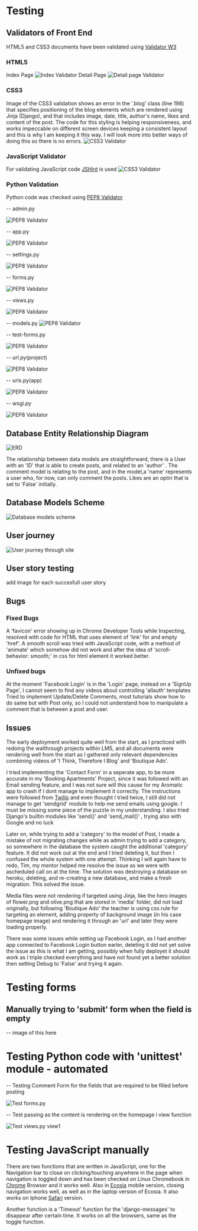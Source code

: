 # Testing

## Validators of Front End


HTML5 and CSS3 documents have been validated using [Validator W3](https://validator.w3.org/)

### HTML5

Index Page
![Index Validator](media/images/index-validated.png?raw=true)
Detail Page
![Detail page Validator](media/images/detail-validated.png?raw=true)

### CSS3

Image of the CSS3 validation shows an error in the '.blog' class (line 198) that specifies positioning of the blog elements which are rendered using Jinja (Django), and that includes image, date, title, author's name, likes and content of the post. The code for this styling is helping responsiveness, and works impeccable on different screen devices keeping a consistent layout and this is why I am keeping it this way. I will look more into better ways of doing this so there is no errors.
![CSS3 Validator](media/images/css-validation-error.png?raw=true)

### JavaScript Validator

For validating JavaScript code [JSHint](https://jshint.com/) is used 
![CSS3 Validator](media/images/jshint-validation.png?raw=true)

### Python Validation

Python code was checked using [PEP8 Validator](http://pep8online.com/)

-- admin.py

![PEP8 Validator](media/images/admin-pep8.png?raw=true)

-- app.py

![PEP8 Validator](media/images/pep8-app.png?raw=true)

-- settings.py

![PEP8 Validator](media/images/pep8-settings-indent-line-too-long.png?raw=true)

-- forms.py

![PEP8 Validator](media/images/pep8-forms.png?raw=true)

-- views.py

![PEP8 Validator](media/images/pep8-indent-or-line-too-long-views.png?raw=true)

-- models.py
![PEP8 Validator](media/images/pep8indent-or-line-too-long-models.png?raw=true)

-- test-forms.py

![PEP8 Validator](media/images/pep8-test-forms.png?raw=true)

-- url.py(project)

![PEP8 Validator](media/images/pep8-urls-project.png?raw=true)

-- urls.py(app)

![PEP8 Validator](media/images/pep8-urls.png?raw=true)

-- wsgi.py

![PEP8 Validator](media/images/pep8-wsgi.png?raw=true)

## Database Entity Relationship Diagram

![ERD](media/images/erd-full.png?raw=true)

The relationship between data models are straightforward, there is a User with an 'ID' that is able to create posts, and related to an 'author' . The comment model is relating to the post, and in the model,a 'name' represents a user who, for now, can only comment the posts. Likes are an optin that is set to 'False' initially.

## Database Models Scheme

![Database models scheme](media/images/erd-models.png?raw=true)

## User journey

![User journey through site](media/images/users-journey.png?raw=true)

## User story testing

add image for each succesfull user story
## Bugs 
### Fixed Bugs

A 'favicon' error showing up in Chrome Developer Tools while Inspecting, resolved with code for HTML that uses element of 'link' for and empty 'href'.
A smooth scroll was tried with JavaScript code, with a method of 'animate' which somehow did not work and after the idea of 'scroll-behavior: smooth;' in css for html element it worked better.

### Unfixed bugs

At the moment 'Facebook Login' is in the 'Login' page, instead on a 'SignUp Page', I cannot seem to find any videos about controlling 'allauth' templates
Tried to implement Update/Delete Comments, most tutorials show how to do same but with Post only, so I could not understand how to manipulate a comment that is between a post and user.
## Issues

The early deployment worked quite well from the start, as I practiced with redoing the walthrough projects within LMS, and all documents were rendering well from the start as I gathered only relevant dependencies combining videos of 'I Think, Therefore I Blog' and 'Boutique Ado'. 

I tried implementing the 'Contact Form' in a seperate app, to be more accurate in my 'Booking Apartments' Project, since it was followed with an Email sending feature, and I was not sure will this cause for my Aromatic app to crash if I dont manage to implement it correctly. The instructions were followed from [Twilio](https://docs.sendgrid.com/for-developers/sending-email/api-getting-started) and even thought I tried twice, I still did not manage to get 'sendgrid' module to help me send emails using google. I must be missing some piece of the puzzle in my understanding. I also tried Django's builtin modules like 'send()' and 'send_mail()' , trying also with Google and no luck

Later on, while trying to add a 'category' to the model of Post, I made a mistake of not migrating changes while as admin trying to add a category, so somewhere in the database the system caught the additional 'category' feature. It did not work out at the end and I tried deleting it, but then I confused the whole system with one attempt. Thinking I will again have to redo, Tim, my mentor helped me resolve the issue as we were with ascheduled call on at the time. The solution was destroying a database on heroku, deleting, and re-creating a new database, and make a fresh migration. This solved the issue.

Media files were not rendering if targeted using Jinja, like the hero images of flower.png and olive.png that are stored in 'media' folder, did not load originally, but following 'Boutique Ado' the teacher is using css rule for targeting an element, adding property of background image (in his case homepage image) and rendering it through an 'url' and later they were loading properly.

There was some issues while setting up Facebook Login, as I had another app connected to Facebook Login button earler, deleting it did not yet solve the issue as this is what I am getting, possibly when fully deployet it should work as I triple checked everything and have not found yet a better solution then setting Debug to 'False' and trying it again.




# Testing forms
## Manually trying to 'submit' form when the field is empty 
-- image of this here
# Testing Python code with 'unittest' module - automated

-- Testing Comment Form for the fields that are required to be filled before posting 

![Test forms.py](media/images/test-comment-form.png?raw=true)

-- Test passing as the content is rendering on the homepage i view function

![Test views.py view1](media/images/views_test_pass1.png?raw=true)

# Testing JavaScript manually

There are two functions that are written in JavaScript, one for the Navigation bar to close on clicking/touching anywhere in the page when navigation is toggled down and has been checked on Linux Chromebook in [Chrome](https://www.google.com/chrome/?brand=FKPE&gclid=Cj0KCQjwgMqSBhDCARIsAIIVN1XJTFLf7Smggn3UEcd8GRZYuT51exkyCHhR5AqWR5V6U1EGsDtVT1QaAu7oEALw_wcB&gclsrc=aw.ds) Browser and it works well. Also in [Ecosia](https://www.ecosia.org/?c=en) mobile version, closing navigation works well, as well as in the laptop version of Ecosia. It also works on Iphone [Safari](https://www.apple.com/safari/) version.

Another function is a 'Timeout' function for the 'django-messages' to disappear after certain time. It  works on all the browsers, same as the toggle function.